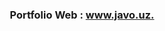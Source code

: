 <h3 align="center">
 Portfolio Web : <a target="_blank" href="https://javo.uz/" >www.javo.uz.</a>
</h3>





